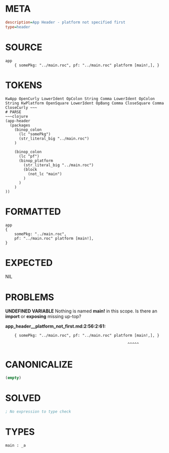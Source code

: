 # META
~~~ini
description=App Header - platform not specified first
type=header
~~~
# SOURCE
~~~roc
app
	{ somePkg: "../main.roc", pf: "../main.roc" platform [main!,], }
~~~
# TOKENS
~~~text
KwApp OpenCurly LowerIdent OpColon String Comma LowerIdent OpColon String KwPlatform OpenSquare LowerIdent OpBang Comma CloseSquare Comma CloseCurly ~~~
# PARSE
~~~clojure
(app-header
  (packages
    (binop_colon
      (lc "somePkg")
      (str_literal_big "../main.roc")
    )

    (binop_colon
      (lc "pf")
      (binop_platform
        (str_literal_big "../main.roc")
        (block
          (not_lc "main")
        )
      )
    )
))
~~~
# FORMATTED
~~~roc
app
{
	somePkg: "../main.roc",
	pf: "../main.roc" platform [main!],
}
~~~
# EXPECTED
NIL
# PROBLEMS
**UNDEFINED VARIABLE**
Nothing is named **main!** in this scope.
Is there an **import** or **exposing** missing up-top?

**app_header__platform_not_first.md:2:56:2:61:**
```roc
	{ somePkg: "../main.roc", pf: "../main.roc" platform [main!,], }
```
	                                                      ^^^^^


# CANONICALIZE
~~~clojure
(empty)
~~~
# SOLVED
~~~clojure
; No expression to type check
~~~
# TYPES
~~~roc
main : _a
~~~

